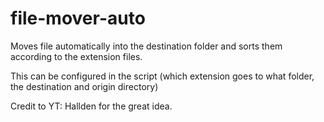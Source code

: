 # file-mover-auto
 
 Moves file automatically into the destination folder and sorts them according to the extension files.

 This can be configured in the script (which extension goes to what folder, the destination and origin directory)

 Credit to YT: Hallden for the great idea.
